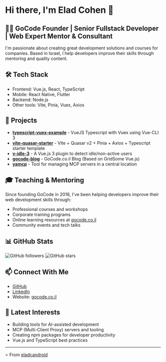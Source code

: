 # Hi there, I'm Elad Cohen 👋

## 👨‍💻 GoCode Founder | Senior Fullstack Developer | Web Expert Mentor & Consultant

I'm passionate about creating great development solutions and courses for companies. Based in Israel, I help developers improve their skills through mentoring and quality content.

## 🛠️ Tech Stack

- Frontend: Vue.js, React, TypeScript
- Mobile: React Native, Flutter
- Backend: Node.js
- Other tools: Vite, Pinia, Vuex, Axios

## 📱 Projects

- [**typescript-vuex-example**](https://github.com/eladcandroid/typescript-vuex-example) - VueJS Typescript with Vuex using Vue-CLI 3
- [**vite-quasar-starter**](https://github.com/eladcandroid/vite-quasar-starter) - Vite + Quasar v2 + Pinia + Axios + Typescript starter template
- [**v-idle-3**](https://github.com/eladcandroid/v-idle-3) - A Vue.js 3 plugin to detect idle/non-active users
- [**gocode-blog**](https://github.com/eladcandroid/gocode-blog) - GoCode.co.il Blog (Based on GridSome Vue.js)
- [**yamcp**](https://github.com/eladcandroid/yamcp) - Tool for managing MCP servers in a central location

## 🎓 Teaching & Mentoring

Since founding GoCode in 2018, I've been helping developers improve their web development skills through:
- Professional courses and workshops
- Corporate training programs
- Online learning resources at [gocode.co.il](https://gocode.co.il)
- Community events and tech talks

## 📊 GitHub Stats

![GitHub followers](https://img.shields.io/github/followers/eladcandroid?style=social)
![GitHub stars](https://img.shields.io/github/stars/eladcandroid?style=social)

## 📫 Connect With Me

- [GitHub](https://github.com/eladcandroid)
- [LinkedIn](https://www.linkedin.com/in/eladgocode/)
- Website: [gocode.co.il](https://gocode.co.il)

## 🚀 Latest Interests

- Building tools for AI-assisted development
- MCP (Multi-Client Proxy) servers and tooling
- Creating npm packages for developer productivity
- Vue.js and TypeScript best practices

---

⭐️ From [eladcandroid](https://github.com/eladcandroid)
